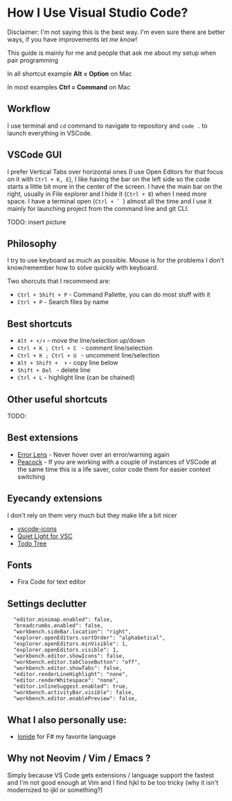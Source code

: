 # How I Use Visual Studio Code?

Disclaimer: I'm not saying this is the best way. I'm even sure there are better ways, if you have improvements *let me know*!

This guide is mainly for me and people that ask me about my setup when pair programming

In all shortcut example **Alt = Option** on Mac

In most examples **Ctrl = Command** on Mac

## Workflow

I use terminal and ```cd``` command to navigate to repository and ```code .``` to launch everything in VSCode.

## VSCode GUI

I prefer Vertical Tabs over horizontal ones (I use Open Editors for that focus on it with ```Ctrl + K, E```), I like having the bar on the left side so the code starts a little bit more in the center of the screen. I have the main bar on the right, usually in File explorer and I hide it (```Ctrl + B```) when I need more space. I have a terminal open (```Ctrl + ` ```) almost all the time and I use it mainly for launching project from the command line and git CLI.

TODO: insert picture

## Philosophy

I try to use keyboard as much as possible. Mouse is for the problems I don't know/remember how to solve quickly with keyboard.

Two shorcuts that I recommend are:
* ```Ctrl + Shift + P``` - Command Pallette, you can do most stuff with it
* ```Ctrl + P``` - Search files by name

## Best shortcuts
* ```Alt + ⬆️/⬇️``` - move the line/selection up/down
* ```Ctrl + K ; Ctrl + C ``` - comment line/selection
* ```Ctrl + K ; Ctrl + U ``` - uncomment line/selection
* ```Alt + Shift +  ⬇️``` - copy line below
* ```Shift + Del ``` - delete line
* ```Ctrl + L``` - highlight line (can be chained)

## Other useful shortcuts

TODO:

## Best extensions

* [Error Lens](https://marketplace.visualstudio.com/items?itemName=usernamehw.errorlens) - Never hover over an error/warning again
* [Peacock](https://marketplace.visualstudio.com/items?itemName=johnpapa.vscode-peacock) - If you are working with a couple of instances of VSCode at the same time this is a life saver, color code them for easier context switching

## Eyecandy extensions 
I don't rely on them very much but they make life a bit nicer
* [vscode-icons](https://marketplace.visualstudio.com/items?itemName=vscode-icons-team.vscode-icons)
* [Quiet Light for VSC](https://marketplace.visualstudio.com/items?itemName=onecrayon.theme-quietlight-vsc)
* [Todo Tree](https://marketplace.visualstudio.com/items?itemName=Gruntfuggly.todo-tree)

## Fonts

* Fira Code for text editor

## Settings declutter

```"workbench.startupEditor": "none",
  "editor.minimap.enabled": false,
  "breadcrumbs.enabled": false,
  "workbench.sideBar.location": "right",
  "explorer.openEditors.sortOrder": "alphabetical",
  "explorer.openEditors.minVisible": 1,
  "explorer.openEditors.visible": 1,
  "workbench.editor.showIcons": false, 
  "workbench.editor.tabCloseButton": "off",
  "workbench.editor.showTabs": false,
  "editor.renderLineHighlight": "none",
  "editor.renderWhitespace": "none",
  "editor.inlineSuggest.enabled": true,
  "workbench.activityBar.visible": false,
  "workbench.editor.enablePreview": false, 
```

## What I also personally use:

* [Ionide](https://ionide.io/) for F# my favorite language

## Why not Neovim / Vim / Emacs ?

Simply because VS Code gets extensions / language support the fastest and I'm not good enough at Vim and I find hjkl to be too tricky (why it isn't modernized to ijkl or something?)
